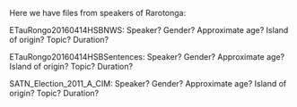 Here we have files from speakers of Rarotonga:

ETauRongo20160414HSBNWS: Speaker? Gender? Approximate age? Island of origin? Topic? Duration?

ETauRongo20160414HSBSentences: Speaker? Gender? Approximate age? Island of origin? Topic? Duration?

SATN_Election_2011_A_CIM: Speaker? Gender? Approximate age? Island of origin? Topic? Duration?
